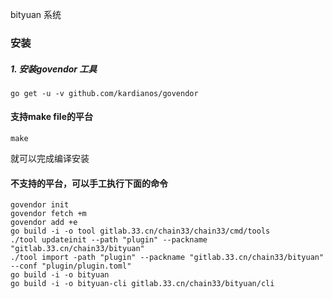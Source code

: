 bityuan 系统

### 安装

##### 1. 安装govendor 工具

```
go get -u -v github.com/kardianos/govendor
```

#### 支持make file的平台

```
make
```
就可以完成编译安装

#### 不支持的平台，可以手工执行下面的命令

```
govendor init
govendor fetch +m
govendor add +e
go build -i -o tool gitlab.33.cn/chain33/chain33/cmd/tools
./tool updateinit --path "plugin" --packname "gitlab.33.cn/chain33/bityuan"
./tool import -path "plugin" --packname "gitlab.33.cn/chain33/bityuan" --conf "plugin/plugin.toml"
go build -i -o bityuan
go build -i -o bityuan-cli gitlab.33.cn/chain33/bityuan/cli
```